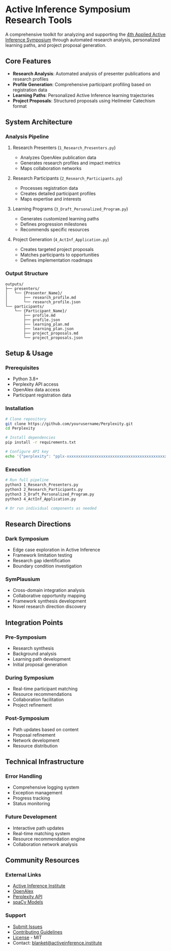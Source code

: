 # Active Inference Symposium Research Tools

A comprehensive toolkit for analyzing and supporting the [4th Applied Active Inference Symposium](https://symposium.activeinference.institute/) through automated research analysis, personalized learning paths, and project proposal generation.

## Core Features

- **Research Analysis**: Automated analysis of presenter publications and research profiles
- **Profile Generation**: Comprehensive participant profiling based on registration data
- **Learning Paths**: Personalized Active Inference learning trajectories
- **Project Proposals**: Structured proposals using Heilmeier Catechism format

## System Architecture

### Analysis Pipeline
1. Research Presenters (`1_Research_Presenters.py`)
   - Analyzes OpenAlex publication data
   - Generates research profiles and impact metrics
   - Maps collaboration networks

2. Research Participants (`2_Research_Participants.py`) 
   - Processes registration data
   - Creates detailed participant profiles
   - Maps expertise and interests

3. Learning Programs (`3_Draft_Personalized_Program.py`)
   - Generates customized learning paths
   - Defines progression milestones
   - Recommends specific resources

4. Project Generation (`4_ActInf_Application.py`)
   - Creates targeted project proposals
   - Matches participants to opportunities
   - Defines implementation roadmaps

### Output Structure
```
outputs/
├── presenters/
│   └── {Presenter_Name}/
│       ├── research_profile.md
│       └── research_profile.json
└── participants/
    └── {Participant_Name}/
        ├── profile.md
        ├── profile.json
        ├── learning_plan.md
        ├── learning_plan.json
        ├── project_proposals.md
        └── project_proposals.json
```

## Setup & Usage

### Prerequisites
- Python 3.8+
- Perplexity API access
- OpenAlex data access
- Participant registration data

### Installation
```bash
# Clone repository
git clone https://github.com/yourusername/Perplexity.git
cd Perplexity

# Install dependencies
pip install -r requirements.txt

# Configure API key
echo '{"perplexity": "pplx-xxxxxxxxxxxxxxxxxxxxxxxxxxxxxxxxxxxxxxxxxxxxxxxx"}' > llm_keys.key
```

### Execution
```bash
# Run full pipeline
python3 1_Research_Presenters.py
python3 2_Research_Participants.py
python3 3_Draft_Personalized_Program.py
python3 4_ActInf_Application.py

# Or run individual components as needed
```

## Research Directions

### Dark Symposium
- Edge case exploration in Active Inference
- Framework limitation testing
- Research gap identification
- Boundary condition investigation

### SymPlausium
- Cross-domain integration analysis
- Collaborative opportunity mapping
- Framework synthesis development
- Novel research direction discovery

## Integration Points

### Pre-Symposium
- Research synthesis
- Background analysis
- Learning path development
- Initial proposal generation

### During Symposium
- Real-time participant matching
- Resource recommendations
- Collaboration facilitation
- Project refinement

### Post-Symposium
- Path updates based on content
- Proposal refinement
- Network development
- Resource distribution

## Technical Infrastructure

### Error Handling
- Comprehensive logging system
- Exception management
- Progress tracking
- Status monitoring

### Future Development
- Interactive path updates
- Real-time matching system
- Resource recommendation engine
- Collaboration network analysis

## Community Resources

### External Links
- [Active Inference Institute](https://activeinference.institute/)
- [OpenAlex](https://openalex.org/)
- [Perplexity API](https://perplexity.ai/)
- [spaCy Models](https://spacy.io/models)

### Support
- [Submit Issues](https://github.com/ActiveInferenceInstitute/Perplexity/issues)
- [Contributing Guidelines](CONTRIBUTING.md)
- [License](LICENSE) - MIT
- Contact: [blanket@activeinference.institute](mailto:blanket@activeinference.institute)